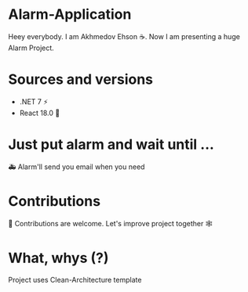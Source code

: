 # Alarm-Application
Heey everybody. I am Akhmedov Ehson ☕. Now I am presenting a huge Alarm Project.

# Sources and versions
* .NET 7 ⚡️
* React 18.0 🎨

# Just put alarm and wait until ... 
🚑️ Alarm'll send you email when you need

# Contributions
🤝 Contributions are welcome. Let's improve project together 🕸️

# What, whys (?)
Project uses Clean-Architecture template

